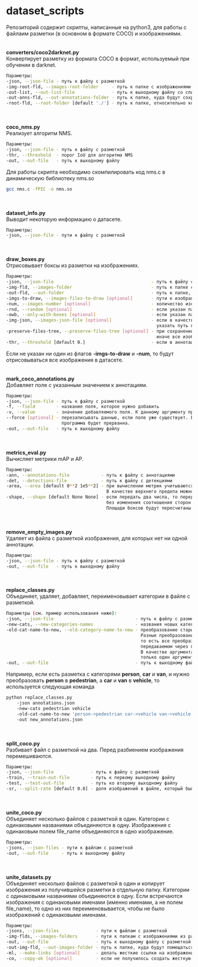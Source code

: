 # dataset_scripts
Репозиторий содержит скрипты, написанные на python3, для работы с файлаим разметки (в основном в формате COCO) и изображениями.
\
\
\
**converters/coco2darknet.py**\
Конвертирует разметку из формата COCO в формат, используемый при обучении в darknet.
```bash
Параметры:
-json, --json-file - путь к файлу с разметкой
-img-root-fld, --images-root-folder     - путь к папке с изображениями из разметки
-out-list, --out-list-file              - путь к выходному файлу со списком путей к изображениям
-out-anns-fld, --out-annotations-folder - путь к папке, куда будут сохраненны файлы с конвертированной разметкой
-root-fld, --root-folder [default './'] - путь к папке, относительно которой будут задаваться пути к изображенияим, которые записываются в файл, указанный в параметре -out-list
```
\
\
**coco_nms.py**\
Реализует алгоритм NMS.
```bash
Параметры:
-json, --json-file - путь к файлу с разметкой
-thr, --threshold  - порог IoU для алгоритма NMS
-out, --out-file   - путь к выходному файлу
```
Для работы скрипта необходимо скомпилировать код nms.c в динамическую библиотеку nms.so
```bash
gcc nms.c -fPIC -o nms.so
```
\
\
**dataset_info.py**\
Выводит некоторую информацию о датасете.
```bash
Параметры:
-json, --json-file - пути к файлу с разметкой
```
\
\
**draw_boxes.py**\
Отрисовывает боксы из разметки на изображениях.
```bash
Параметры:
-json, --json-file                                     - путь к файлу с разметкой
-img-fld, --images-folder                              - путь к папке с изображениями
-out-fld, --out-folder                                 - путь к папке, куда будут сохраняться изображения с отрисованными на них боксами
-imgs-to-draw, --images-files-to-draw [optional]       - пути к изображениям (относительно текущей директории), на которых нужно отрисовать боксы
-num, --images-number [optional]                       - количество изображений, на которых нужно отрисовать боксы. Не имеет эффекта, если используется флаг -imgs-to-draw
-rnd, --random [optional]                              - если указан параметр -num, то для отрисовки будут выбраны случайные изображения, иначе первые
-owb, --only-with-boxes [optional]                     - если указан параметр -num, то для отрисовки не будут выбираться изображения без боксов
-img-json, --images-json-file [optional]               - если в качестве параметра -json указан файл с детекциями (без изображений и категорий), то в этом параметре нужно
                                                         указать путь к файлу с изображениями и категориями
-preserve-files-tree, --preserve-files-tree [optional] - при сохранении отрисованных изображений будет сохраняться файловая структура изображений в исходном датасете,
                                                         иначе все изображения будут сохряняться в одну папку, а изображения с одинаковыми именами будут переименовываться.
-thr, --threshold [default 0.]                         - если в аннотации есть поле score, то она будет отброшенна, если значение этого поля меньше значения данного параметра
```
Если не указан ни один из флагов **-imgs-to-draw** и **-num**, то будут отрисовываться все изображения в датасете.\
\
\
**mark_coco_annotations.py**\
Добавляет поле с указанным значением к аннотациям.
```bash
Параметры:
-json, --json-file - путь к файлу с разметкой
-f, --field        - название поля, которое нужно добавить
-v, --value        - значение добавляемого поля. К данному аргументу применяется метод eval()
--force [optional] - перезаписывать данные, если поле уже существует. Если не указывать данный флаг, то при обнаружении, что добавляемое поле уже существует,
                     программа будет прерванна.
-out, --out-file   - путь к выходному файлу
```
\
\
**metrics_eval.py**\
Вычисляет метрики mAP и AP.
```bash
Параметры:
-ann, --annotations-file            - путь к файлу с аннотациями
-det, --detections-file             - путь к файлу с детекциями
-area, --area [default 0**2 1e5**2] - при вычислении метрик учитываются только те боксы, площадь которых лежит в пределах, указанных в данном параметре.
                                      В качестве верхнего предела можно указать -1, что будет эквивалентно 1e5**2
-shape, --shape [default None None] - если передать два числа, то перед отбасыванием неподходящих по размеру боксов, изображение будет отмаштабированно
                                      без изменения соотношения сторон так, чтобы влазить в рамки с шириной и высотой, взятыми из параметра -shape.
                                      Площади боксов будут пересчитаны соответствующим образом.
```
\
\
**remove_empty_images.py**\
Удаляет из файла с разметкой изображения, для которых нет ни одной аннотации.
```bash
Параметры:
-json, --json-file - путь к файлу с разметкой
-out, --out-file   - путь к выходному файлу
```
\
\
**replace_classes.py**\
Объединяет, удаляет, добавляет, переименовывает категории в файле с разметкой.
```bash
Параметры (см. пример использования ниже):
-json, --json-file                               - путь к файлу с разметкой
-new-cats, --new-categories-names                - названия новых категорий, на которые будут заменены старые
-old-cat-name-to-new, --old-category-name-to-new - преобразование старых категорий в новые. Одно преобразование задается в формате old_category_name->new_category_name.
                                                   Разные преобразования разделяются пробелом. Данный параметр принимает один арнумант, а не список аргументов,
                                                   то есть все преобразования должны быть взяты в кавычки. Название категории new_category_name должно присутствовать в списке,
                                                   передаваемом через парамерт -new-cats (см. пример ниже)
                                                   В качестве аргумента также можно указать convert_all_categories (или conv_all_cats). В этом случае параметр -new-cats принимает
                                                   только один аргумент и происходит конвертация всех категорий в разметке в одну категорию, переданную в параметре -new-cats
-out, --out-file                                 - путь к выходному файлу
```
Например, если есть разметка с категорями **person**, **car** и **van**, и нужно преобразовать **person** в **pedestrian**, а **car** и **van** в **vehicle**, то используется следующая команда
```bash
python replace_classes.py
    -json annotations.json
    -new-cats pedestrian vehicle
    -old-cat-name-to-new 'person->pedestrian car->vehicle van->vehicle'
    -out new_annotations.json
```
\
\
**split_coco.py**\
Разбивает файл с разметкой на два. Перед разбиением изображения перемешиваются.
```bash
Параметры:
-json, --json-file              - путь к файлу с разметкой
-train, --train-out-file        - путь к первому выходному файлу
-test, --test-out-file          - путь ко второму выходному файлу
-sr, --split-rate [default 0.8] - доля изображений в файле, который был передан в параметре -train
```
\
\
**unite_coco.py**\
Объединяет несколько файлов с разметкой в один. Категории с одинаковыми названиями объединяются в одну. Изображения с одинаковым полем file_name объединяются в одно изображение.
```bash
Параметры:
-jsons, --json-files - пути к файлам с разметкой
-out, --out-file     - путь к выходному файлу
```
\
\
**unite_datasets.py**\
Объединяет несколько файлов с разметкой в один и копирует изображения из получившейся разметки в отдельную папку. Категории с одинаковыми названиями объединяются в одну.
Если встречаются изображения с одинаковыми именами (именно именами, а не полем file_name), то одно из них переименовывается, чтобы не было изображений с одинаковыми именами.
```bash
Параметры:
-jsons, --json-files              - пути к файлам с разметкой
-img-flds, --images-folders       - пути к папкам с изображениями из разметок, указанных в параметре -jsons
-out, --out-file                  - путь к выходному файлу с разметкой
-out-img-fld, --out-images-folder - путь к папке, куда будут помещаться изображения из получившейся разметки
-ml, --make-links [optional]      - делать жесткие ссылки на изображения, а не копировать их
-co, --copy-ok [optional]         - если не получилось создать жесткую ссылку, то не прерывать работу программы, а просто скопировать изображение
```
